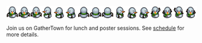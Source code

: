 <div class="gather-town">
    <img class="gather-town-avatar" src="/static/images/gather-avatar.png" alt="gather town avatar"/>
    <p class="gather-town-text">Join us on GatherTown for lunch and poster sessions. See <a href="/calendar.html#tab-schedule" rel="noopener">schedule</a> for more details. </p>
</div>
